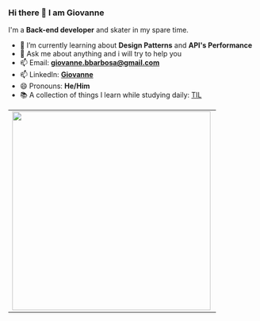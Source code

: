 ### Hi there 👋 I am Giovanne


I'm a **Back-end developer** and skater in my spare time.

- 🌱 I’m currently learning about **Design Patterns** and **API's Performance**
- 💬 Ask me about anything and i will try to help you
- 📫 Email: [**giovanne.bbarbosa@gmail.com**](mailto:giovanne.bbarbosa@gmail.com)
- 📫 LinkedIn: [**Giovanne**](https://www.linkedin.com/in/giovannebbarbosa)
- 😄 Pronouns: **He/Him**
- 📚 A collection of things I learn while studying daily: [TIL](https://github.com/g-barbosa/til)
<center>
<table>
    <tr>
        <td><img width="400px" align="left" src="https://github-readme-stats.vercel.app/api/top-langs/?username=g-barbosa&layout=compact&theme=cobalt" /></td>
    </tr>   
</table>
</center> 
